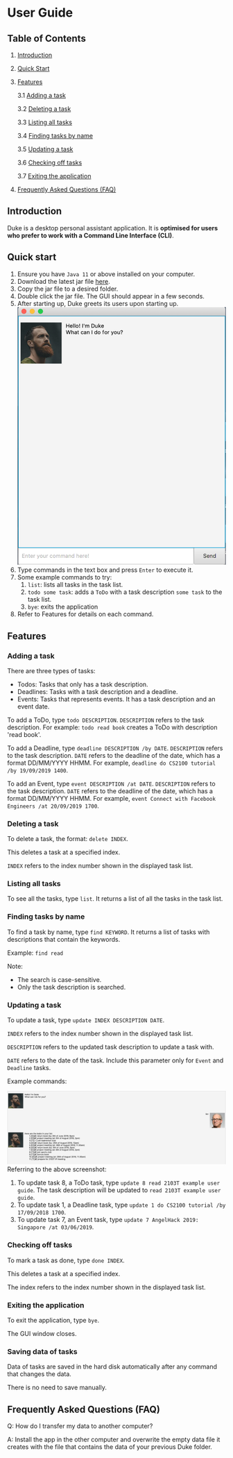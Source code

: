 # User Guide

## Table of Contents
1. [Introduction](#introduction)

2. [Quick Start](#quick-start)

3. [Features](#features)

    3.1 [Adding a task](#adding-a-task)
    
    3.2 [Deleting a task](#deleting-a-task)
    
    3.3 [Listing all tasks](#listing-all-tasks)
    
    3.4 [Finding tasks by name](#finding-tasks-by-name)
    
    3.5 [Updating a task](#updating-a-task)
    
    3.6 [Checking off tasks](#checking-off-tasks)
    
    3.7 [Exiting the application](#exiting-the-application)
    
4. [Frequently Asked Questions (FAQ)](#frequently-asked-questions-faq)

## Introduction
Duke is a desktop personal assistant application. It is **optimised for users who prefer to work
with a Command Line Interface (CLI)**.

## Quick start
1. Ensure you have `Java 11` or above installed on your computer.
2. Download the latest jar file [here](https://github.com/C-likethis123/duke/releases/tag/A-Release).
3. Copy the jar file to a desired folder.
3. Double click the jar file. The GUI should appear in a few seconds.
4. After starting up, Duke greets its users upon starting up.
![alt text](https://github.com/C-likethis123/duke/blob/master/docs/Initialisation.png?raw=true "Duke greeting users")
5. Type commands in the text box and press `Enter` to execute it.
6. Some example commands to try:
    1. `list`: lists all tasks in the task list.
    2. `todo some task`: adds a `ToDo` with a task description `some task` to the task list.
    3. `bye`: exits the application
7. Refer to Features for details on each command.    
     
## Features

### Adding a task 
There are three types of tasks:
* Todos: Tasks that only has a task description.
* Deadlines: Tasks with a task description and a deadline.
* Events: Tasks that represents events. It has a task description and an event date.

To add a ToDo, type `todo DESCRIPTION`. 
`DESCRIPTION` refers to the task description. 
For example:   `todo read book` creates a ToDo with description 'read book'.


To add a Deadline, type `deadline DESCRIPTION /by DATE`.
`DESCRIPTION` refers to the task description. 
`DATE` refers to the deadline of the date, which has a format DD/MM/YYYY HHMM.
For example, `deadline do CS2100 tutorial /by 19/09/2019 1400`.

To add an Event, type `event DESCRIPTION /at DATE`.
`DESCRIPTION` refers to the task description. 
`DATE` refers to the deadline of the date, which has a format DD/MM/YYYY HHMM.
For example, `event Connect with Facebook Engineers /at 20/09/2019 1700`.

### Deleting a task
To delete a task, the format: `delete INDEX`.

This deletes a task at a specified index. 

`INDEX` refers to the index number shown in the displayed task list.

### Listing all tasks
To see all the tasks, type `list`. 
It returns a list of all the tasks in the task list.

### Finding tasks by name
To find a task by name, type `find KEYWORD`.
It returns a list of tasks with descriptions that contain the keywords.

Example:
`find read`


Note: 
* The search is case-sensitive.
* Only the task description is searched.

### Updating a task
To update a task, type `update INDEX DESCRIPTION DATE`.

`INDEX` refers to the index number shown in the displayed task list.

`DESCRIPTION` refers to the updated task description to update 
a task with. 

`DATE` refers to the date of the task. Include this parameter only for `Event` and `Deadline` tasks.

Example commands:

![alt text](https://github.com/C-likethis123/duke/blob/master/docs/TaskList.png?raw=true "Task List")
Referring to the above screenshot:

1. To update task 8, a ToDo task, type `update 8 read 2103T example user guide`.
The task description will be updated to `read 2103T example user guide`.
2. To update task 1, a Deadline task, type `update 1 do CS2100 tutorial /by 17/09/2018 1700`.
3. To update task 7, an Event task, type `update 7 AngelHack 2019: Singapore /at 03/06/2019`.

### Checking off tasks
To mark a task as done, type `done INDEX`. 

This deletes a task at a specified index. 

The index refers to the index number shown in the displayed task list.

### Exiting the application
To exit the application, type `bye`.

The GUI window closes. 

### Saving data of tasks
Data of tasks are saved in the hard disk automatically after any 
command that changes the data. 

There is no need to save manually. 

## Frequently Asked Questions (FAQ)
Q: How do I transfer my data to another computer?

A: Install the app in the other computer and overwrite the empty data file it creates with the file that contains the data of your previous Duke folder.

